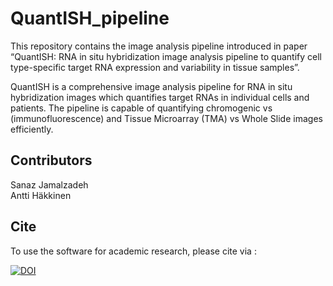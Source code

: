 # QuantISH_pipeline

This repository contains the image analysis pipeline introduced in paper “QuantISH: RNA in situ hybridization image analysis pipeline to quantify cell type-specific target RNA expression and variability in tissue samples”.

QuantISH is a comprehensive image analysis pipeline for RNA in situ hybridization images which quantifies target RNAs in individual cells and patients. The pipeline is capable of quantifying chromogenic vs (immunofluorescence) and Tissue Microarray (TMA) vs Whole Slide images efficiently. 

## Contributors
Sanaz Jamalzadeh   
Antti Häkkinen

## Cite
To use the software for academic research, please cite via :

[![DOI](https://zenodo.org/badge/311117778.svg)](https://zenodo.org/badge/latestdoi/311117778)










